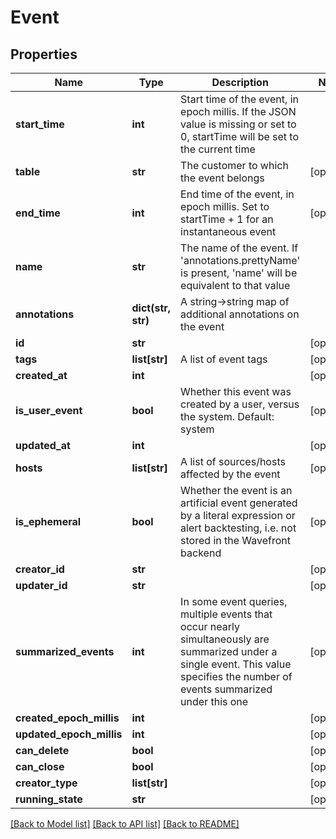 # Event

## Properties
Name | Type | Description | Notes
------------ | ------------- | ------------- | -------------
**start_time** | **int** | Start time of the event, in epoch millis.  If the JSON value is missing or set to 0, startTime will be set to the current time | 
**table** | **str** | The customer to which the event belongs | [optional] 
**end_time** | **int** | End time of the event, in epoch millis.  Set to startTime + 1 for an instantaneous event | [optional] 
**name** | **str** | The name of the event.  If &#39;annotations.prettyName&#39; is present, &#39;name&#39; will be equivalent to that value | 
**annotations** | **dict(str, str)** | A string-&gt;string map of additional annotations on the event | 
**id** | **str** |  | [optional] 
**tags** | **list[str]** | A list of event tags | [optional] 
**created_at** | **int** |  | [optional] 
**is_user_event** | **bool** | Whether this event was created by a user, versus the system.  Default: system | [optional] 
**updated_at** | **int** |  | [optional] 
**hosts** | **list[str]** | A list of sources/hosts affected by the event | [optional] 
**is_ephemeral** | **bool** | Whether the event is an artificial event generated by a literal expression or alert backtesting, i.e. not stored in the Wavefront backend | [optional] 
**creator_id** | **str** |  | [optional] 
**updater_id** | **str** |  | [optional] 
**summarized_events** | **int** | In some event queries, multiple events that occur nearly simultaneously are summarized under a single event.  This value specifies the number of events summarized under this one | [optional] 
**created_epoch_millis** | **int** |  | [optional] 
**updated_epoch_millis** | **int** |  | [optional] 
**can_delete** | **bool** |  | [optional] 
**can_close** | **bool** |  | [optional] 
**creator_type** | **list[str]** |  | [optional] 
**running_state** | **str** |  | [optional] 

[[Back to Model list]](../README.md#documentation-for-models) [[Back to API list]](../README.md#documentation-for-api-endpoints) [[Back to README]](../README.md)


